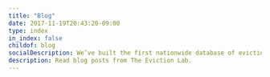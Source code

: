 ```yaml
---
title: "Blog"
date: 2017-11-19T20:43:20-09:00
type: index
in_index: false
childof: blog
socialDescription: We’ve built the first nationwide database of evictions.  
description: Read blog posts from The Eviction Lab.
---
```


